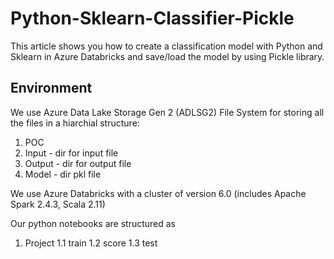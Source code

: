 # Python-Sklearn-Classifier-Pickle
This article shows you how to create a classification model with Python and Sklearn in Azure Databricks and save/load the model by using Pickle library.

## Environment
We use Azure Data Lake Storage Gen 2 (ADLSG2) File System for storing all the files in a hiarchial structure:
1. POC
2. Input - dir for input file
3. Output - dir for output file
4. Model - dir pkl file

We use Azure Databricks with a cluster of version
6.0 (includes Apache Spark 2.4.3, Scala 2.11)

Our python notebooks are structured as
1. Project
1.1 train
1.2 score
1.3 test

